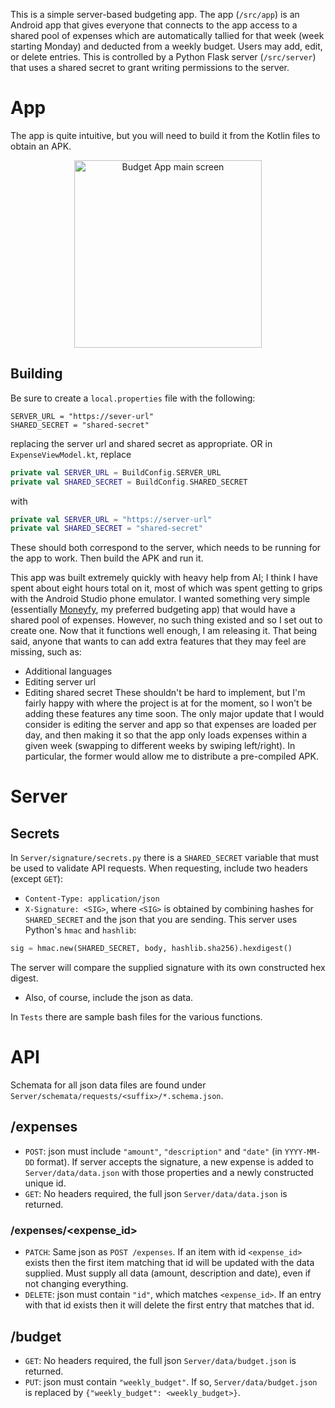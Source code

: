 This is a simple server-based budgeting app. The app (`/src/app`) is an Android app that gives everyone that connects to the app access to a shared pool of expenses which are automatically tallied for that week (week starting Monday) and deducted from a weekly budget. Users may add, edit, or delete entries. This is controlled by a Python Flask server (`/src/server`) that uses a shared secret to grant writing permissions to the server.

# App
The app is quite intuitive, but you will need to build it from the Kotlin files to obtain an APK.

<div align="center">
  <img src="https://cr638.user.srcf.net/files/budgetapp/budget_app_bordered.jpg" alt="Budget App main screen" width=300>
</div>

## Building
Be sure to create a `local.properties` file with the following:
```properties
SERVER_URL = "https://sever-url"
SHARED_SECRET = "shared-secret"
```
replacing the server url and shared secret as appropriate. OR in `ExpenseViewModel.kt`, replace
```Kotlin
private val SERVER_URL = BuildConfig.SERVER_URL
private val SHARED_SECRET = BuildConfig.SHARED_SECRET
```
with
```Kotlin
private val SERVER_URL = "https://server-url"
private val SHARED_SECRET = "shared-secret"
```
These should both correspond to the server, which needs to be running for the app to work. Then build the APK and run it.

This app was built extremely quickly with heavy help from AI; I think I have spent about eight hours total on it, most of which was spent getting to grips with the Android Studio phone emulator. I wanted something very simple (essentially [Moneyfy](https://www.moneyfy.com), my preferred budgeting app) that would have a shared pool of expenses. However, no such thing existed and so I set out to create one. Now that it functions well enough, I am releasing it. That being said, anyone that wants to can add extra features that they may feel are missing, such as:
* Additional languages
* Editing server url
* Editing shared secret
These shouldn't be hard to implement, but I'm fairly happy with where the project is at for the moment, so I won't be adding these features any time soon. The only major update that I would consider is editing the server and app so that expenses are loaded per day, and then making it so that the app only loads expenses within a given week (swapping to different weeks by swiping left/right). In particular, the former would allow me to distribute a pre-compiled APK.

# Server

## Secrets
In `Server/signature/secrets.py` there is a `SHARED_SECRET` variable that must be used to validate API requests. When requesting, include two headers (except `GET`):
* `Content-Type: application/json`
* `X-Signature: <SIG>`, where `<SIG>` is obtained by combining hashes for `SHARED_SECRET` and the json that you are sending. This server uses Python's `hmac` and `hashlib`:
```Python
sig = hmac.new(SHARED_SECRET, body, hashlib.sha256).hexdigest()
```
The server will compare the supplied signature with its own constructed hex digest.
* Also, of course, include the json as data.

In `Tests` there are sample bash files for the various functions.

# API
Schemata for all json data files are found under `Server/schemata/requests/<suffix>/*.schema.json`.
## /expenses
* `POST`: json must include `"amount"`, `"description"` and `"date"` (in `YYYY-MM-DD` format). If server accepts the signature, a new expense is added to `Server/data/data.json` with those properties and a newly constructed unique id.
* `GET`: No headers required, the full json `Server/data/data.json` is returned.
### /expenses/<expense_id>
* `PATCH`: Same json as `POST /expenses`. If an item with id `<expense_id>` exists then the first item matching that id will be updated with the data supplied. Must supply all data (amount, description and date), even if not changing everything.
* `DELETE`: json must contain `"id"`, which matches `<expense_id>`. If an entry with that id exists then it will delete the first entry that matches that id.
## /budget
* `GET`: No headers required, the full json `Server/data/budget.json` is returned.
* `PUT`: json must contain `"weekly_budget"`. If so, `Server/data/budget.json` is replaced by `{"weekly_budget": <weekly_budget>}`.
